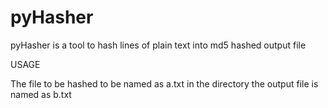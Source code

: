 # pyHasher
pyHasher is a tool to hash lines of plain text into md5 hashed output file


USAGE

 The file to be hashed to be named as a.txt in the directory
 the output file is named as b.txt

